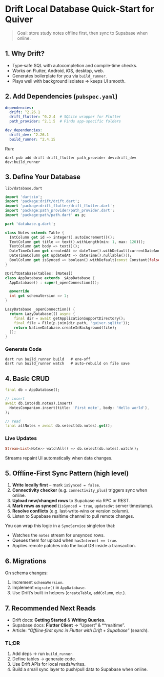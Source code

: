 # Drift Local Database Quick‑Start for **Quiver**

> Goal: store study notes offline first, then sync to Supabase when online.

## 1. Why Drift?

* Type‑safe SQL with autocompletion and compile‑time checks.
* Works on Flutter, Android, iOS, desktop, web.
* Generates boilerplate for you via `build_runner`.
* Plays well with background isolates ⇒ keeps UI smooth.

## 2. Add Dependencies (`pubspec.yaml`)

```yaml
dependencies:
  drift: ^2.26.1
  drift_flutter: ^0.2.4  # SQLite wrapper for Flutter
  path_provider: ^2.1.5  # Finds app‑specific folders

dev_dependencies:
  drift_dev: ^2.26.1
  build_runner: ^2.4.15
```

Run:

`dart pub add drift drift_flutter path_provider dev:drift_dev dev:build_runner`

## 3. Define Your Database

`lib/database.dart`

```dart
import 'dart:io';
import 'package:drift/drift.dart';
import 'package:drift_flutter/drift_flutter.dart';
import 'package:path_provider/path_provider.dart';
import 'package:path/path.dart' as p;

part 'database.g.dart';

class Notes extends Table {
  IntColumn get id => integer().autoIncrement()();
  TextColumn get title => text().withLength(min: 1, max: 120)();
  TextColumn get body => text()();
  DateTimeColumn get createdAt => dateTime().withDefault(currentDateAndTime)();
  DateTimeColumn get updatedAt => dateTime().nullable()();
  BoolColumn get isSynced => boolean().withDefault(const Constant(false))();
}

@DriftDatabase(tables: [Notes])
class AppDatabase extends _$AppDatabase {
  AppDatabase() : super(_openConnection());

  @override
  int get schemaVersion => 1;
}

LazyDatabase _openConnection() {
  return LazyDatabase(() async {
    final dir = await getApplicationSupportDirectory();
    final file = File(p.join(dir.path, 'quiver.sqlite'));
    return NativeDatabase.createInBackground(file);
  });
}
```

### Generate Code

```
dart run build_runner build   # one‑off
dart run build_runner watch   # auto‑rebuild on file save
```

## 4. Basic CRUD

```dart
final db = AppDatabase();

// insert
await db.into(db.notes).insert(
  NotesCompanion.insert(title: 'First note', body: 'Hello world'),
);

// read
final allNotes = await db.select(db.notes).get();
```

### Live Updates

```dart
Stream<List<Note>> watchAll() => db.select(db.notes).watch();
```

Streams repaint UI automatically when data changes.

## 5. Offline‑First Sync Pattern (high level)

1. **Write locally first** – mark `isSynced = false`.
2. **Connectivity checker** (e.g. `connectivity_plus`) triggers sync when online.
3. **Upload new/changed rows** to Supabase via RPC or REST.
4. **Mark rows as synced** (`isSynced = true`, `updatedAt` server timestamp).
5. **Resolve conflicts** (e.g. last‑write‑wins or version column).
6. Listen to Supabase realtime channel to pull remote changes.

You can wrap this logic in a `SyncService` singleton that:

* Watches the `notes` stream for unsynced rows.
* Queues them for upload when `hasInternet == true`.
* Applies remote patches into the local DB inside a transaction.

## 6. Migrations

On schema changes:

1. Increment `schemaVersion`.
2. Implement `migrate()` in `AppDatabase`.
3. Use Drift’s built‑in helpers (`createTable`, `addColumn`, etc.).

## 7. Recommended Next Reads

* Drift docs: **Getting Started** & **Writing Queries**.
* Supabase docs: **Flutter Client** → “Upsert” & \*\*realtime”.
* Article: *“Offline‑first sync in Flutter with Drift + Supabase”* (search).

### TL;DR

1. Add deps → run `build_runner`.
2. Define tables → generate code.
3. Use Drift APIs for local reads/writes.
4. Build a small sync layer to push/pull data to Supabase when online.
